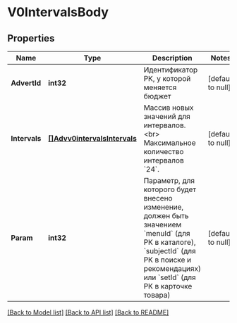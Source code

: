 # V0IntervalsBody

## Properties
Name | Type | Description | Notes
------------ | ------------- | ------------- | -------------
**AdvertId** | **int32** | Идентификатор РК, у которой меняется бюджет | [default to null]
**Intervals** | [**[]Advv0intervalsIntervals**](advv0intervals_intervals.md) | Массив новых значений для интервалов. &lt;br&gt; Максимальное количество интервалов &#x60;24&#x60;.  | [default to null]
**Param** | **int32** | Параметр, для которого будет внесено изменение, должен быть значением &#x60;menuId&#x60; (для РК в каталоге), &#x60;subjectId&#x60; (для РК в поиске и рекомендациях) или &#x60;setId&#x60; (для РК в карточке товара)  | [default to null]

[[Back to Model list]](../README.md#documentation-for-models) [[Back to API list]](../README.md#documentation-for-api-endpoints) [[Back to README]](../README.md)


